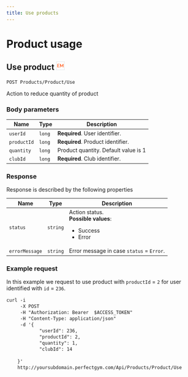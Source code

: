 ```yaml
---
title: Use products 
---
```

# Product usage

##  Use product ![alt text][EM]

    POST Products/Product/Use

Action to reduce quantity of product 

### Body parameters

Name 	     	    | Type  	| Description
--------------------|-----------|--------------------
`userId`  	   		|`long`     | **Required**. User identifier.
`productId`  	    |`long`     | **Required**. Product identifier.
`quantity`  	    |`long`     | Product quantity. Default value is 1 
`clubId`  			|`long`  	| **Required**. Club identifier.


### Response

Response is described by the following properties

Name            | Type        | Description
----------------|-------------|---------------------------
`status`        |`string`     | Action status. <br><strong>Possible values</strong>: <br><ul><li>Success</li><li>Error</li></ul>
`errorMessage`  |`string`     | Error message in case `status` = `Error`.


### Example request

In this example we request to use product with `productId` = `2` for user identified with `id` = `236`.

``` command-line
curl -i 
     -X POST 
     -H "Authorization: Bearer  $ACCESS_TOKEN"  
     -H "Content-Type: application/json" 
     -d '{
        	"userId": 236,        	
    		"productId": 2,
			"quantity": 1,
			"clubId": 14

    }' 
    http://yoursubdomain.perfectgym.com/Api/Products/Product/Use     	
```

[PaymentStatus]: /api/payments/paymentstatus#properties
[EM]: /assets/images/employee.png "Employee mode"

